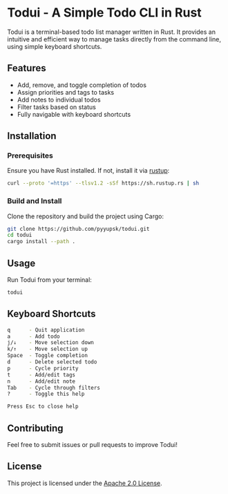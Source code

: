 # Todui - A Simple Todo CLI in Rust

Todui is a terminal-based todo list manager written in Rust. It provides an intuitive and efficient way to manage tasks directly from the command line, using simple keyboard shortcuts.

## Features

- Add, remove, and toggle completion of todos
- Assign priorities and tags to tasks
- Add notes to individual todos
- Filter tasks based on status
- Fully navigable with keyboard shortcuts

## Installation

### Prerequisites

Ensure you have Rust installed. If not, install it via [rustup](https://rustup.rs/):

```sh
curl --proto '=https' --tlsv1.2 -sSf https://sh.rustup.rs | sh
```

### Build and Install

Clone the repository and build the project using Cargo:

```sh
git clone https://github.com/pyyupsk/todui.git
cd todui
cargo install --path .
```

## Usage

Run Todui from your terminal:

```sh
todui
```

## Keyboard Shortcuts

```sh
q      - Quit application  
a      - Add todo  
j/↓    - Move selection down  
k/↑    - Move selection up  
Space  - Toggle completion  
d      - Delete selected todo  
p      - Cycle priority  
t      - Add/edit tags  
n      - Add/edit note  
Tab    - Cycle through filters  
?      - Toggle this help  

Press Esc to close help
```

## Contributing

Feel free to submit issues or pull requests to improve Todui!

## License

This project is licensed under the [Apache 2.0 License](LICENSE).
